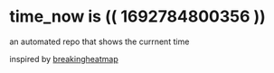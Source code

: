 # time_now is (( 1692784800356 ))

an automated repo that shows the currnent time

inspired by [breakingheatmap](https://github.com/breakingheatmap/breakingheatmap)